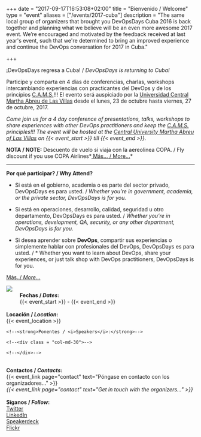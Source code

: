 +++
date = "2017-09-17T16:53:08+02:00"
title = "Bienvenido / Welcome"
type = "event"
aliases = ["/events/2017-cuba"]
description = "The same local group of organizers that brought you DevOpsDays Cuba 2016 is back together and planning what we believe will be an even more awesome 2017 event. We’re encouraged and motivated by the feedback received at last year's event, such that we're determined to bring an improved experience and continue the DevOps conversation for 2017 in Cuba."

+++

¡DevOpsDays regresa a Cuba! / <i>DevOpsDays is returning to Cuba!</i>

Participe y comparta en 4 días de conferencias, charlas, workshops intercambiando experiencias con practicantes del DevOps y de los principios <a href="http://devopsdictionary.com/wiki/CAMS">C.A.M.S.</a>!!! El evento será auspiciado por la <a href="http://www.uclv.edu.cu/"> Universidad Central Martha Abreu de Las Villas</a> desde el lunes, 23 de octubre hasta viernes, 27 de octubre, 2017.


*Come join us for a 4 day conference of presentations, talks, workshops to share experiences with other DevOps practitioners and keep the <a href="http://devopsdictionary.com/wiki/CAMS">C.A.M.S.</a> principles!!! The event will be hosted at the <a href="http://www.uclv.edu.cu/">Central University Martha Abreu of Las Villas</a> on {{< event_start >}} till {{< event_end  >}}.*

**NOTA / NOTE:** Descuento de vuelo si viaja con la aereolinea COPA. / Fly discount if you use COPA Airlines*<a href="/events/2017-cuba/discount"> Más... / More...</a>*

----------

**Por qué participar? / Why Attend?**

 - Si está en el gobierno, academia o es parte del sector privado, DevOpsDays es para usted. / *Whether you’re in government, academia, or the private sector, DevOpsDays is for you.* 

 - Si está en operaciones, desarrollo, calidad, seguridad u otro departamento, DevOpsDays es para usted. / *Whether you’re in operations, development, QA, security, or any other department, DevOpsDays is for you.*

 - Si desea aprender sobre **DevOps**, compartir sus experiencias o simplemente hablar con profesionales del DevOps, DevOpsDays es para usted. / * Whether you want to learn about DevOps, share your experiences, or just talk shop with DevOps practitioners, DevOpsDays is for you.

<a href="/events/2017-cuba/about">Más../ *More...*</a>
  
  
  
  

<img style="float: left; max-width: 300px; padding: 0px 20px 20px 0px" src="/events/2017-cuba/logo.png">

<!-- <div style="text-align:center;">
  {{< event_logo >}}
</div> -->
<br>
<div class = "row">
  <div class = "col-md-2">
    <strong>Fechas / <i>Dates</i>:</strong>
  </div>
  <div class = "col-md-30">
    {{< event_start >}} - {{< event_end >}}
  </div>
</div>
<br>
<div class = "row">
  <div class = "col-md-2">
    <strong>Locación / <i>Location</i>:</strong>
  </div>
  <div class = "col-md-30">
    {{< event_location >}}
  </div>
</div>

  <!-- <tr>
    <td><b>Propose</b></td>
    <td>{{< event_link page="propose" text="Propose a talk!" >}}</td>
  </tr> -->
  <!-- <tr>
    <td><b>Register</b></td>
    <td>{{< event_link page="registration" text="Register to attend the event!" >}}</td>
  </tr> -->

<!--<div class = "row">-->
  <!--<div class = "col-md-2">-->
    <!--<strong>Ponentes / <i>Speakers</i>:</strong>-->
  <!--</div>-->
    <!--<div class = "col-md-30">-->
   <!--Mire quienes son los {{< event_link page="speakers" text="ponentes confirmados..." >}}<br>-->
   <!--<i>Check out who are the {{< event_link page="speakers" text="confirmed speakers..." >}}</i>-->
    <!--</div>-->
<!--</div>  -->
<br>
<div class = "row">
  <div class = "col-md-2">
    <strong>Contactos / <i>Contacts</i>:</strong>
  </div>
    <div class = "col-md-30">
    {{< event_link page="contact" text="Póngase en contacto con los organizadores..." >}}<br>
    <i>{{< event_link page="contact" text="Get in touch with the organizers..." >}}</i>
    </div>
</div>

<br>
<div class = "row">
  <div class = "col-md-2">
    <strong>Síganos / <i>Follow</i>:</strong>
  </div>
    <div class = "col-md-30">
    <a href="https://twitter.com/devopsdayscuba">Twitter</a><br>
    <a href="https://linkedin.com/groups/7070120">LinkedIn</a><br>
    <a href="https://speakerdeck.com/devopsdayscuba/">Speakerdeck</a><br>
    <!--<a href="https://www.youtube.com/playlist?list=PLobspijdw3822IEFotAHz_vWrc0nTqwxn">Youtube</a><br>-->
    <a href="https://www.flickr.com/photos/devopsdayscuba/sets/72157676474202286">Flickr</a><br>
    </div>
</div>  

 
  

